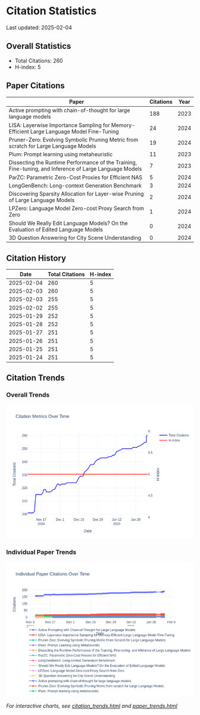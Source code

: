 # Citation Statistics

Last updated: 2025-02-04

## Overall Statistics
- Total Citations: 260
- H-index: 5

## Paper Citations

| Paper | Citations | Year |
| ----- | --------- | ---- |
| Active prompting with chain-of-thought for large language models | 188 | 2023 |
| LISA: Layerwise Importance Sampling for Memory-Efficient Large Language Model Fine-Tuning | 24 | 2024 |
| Pruner-Zero: Evolving Symbolic Pruning Metric from scratch for Large Language Models | 19 | 2024 |
| Plum: Prompt learning using metaheuristic | 11 | 2023 |
| Dissecting the Runtime Performance of the Training, Fine-tuning, and Inference of Large Language Models | 7 | 2023 |
| ParZC: Parametric Zero-Cost Proxies for Efficient NAS | 5 | 2024 |
| LongGenBench: Long-context Generation Benchmark | 3 | 2024 |
| Discovering Sparsity Allocation for Layer-wise Pruning of Large Language Models | 2 | 2024 |
| LPZero: Language Model Zero-cost Proxy Search from Zero | 1 | 2024 |
| Should We Really Edit Language Models? On the Evaluation of Edited Language Models | 0 | 2024 |
| 3D Question Answering for City Scene Understanding | 0 | 2024 |

## Citation History

| Date | Total Citations | H-index |
| ---- | --------------- | ------- |
| 2025-02-04 | 260 | 5 |
| 2025-02-03 | 260 | 5 |
| 2025-02-03 | 255 | 5 |
| 2025-02-02 | 255 | 5 |
| 2025-01-29 | 252 | 5 |
| 2025-01-28 | 252 | 5 |
| 2025-01-27 | 251 | 5 |
| 2025-01-26 | 251 | 5 |
| 2025-01-25 | 251 | 5 |
| 2025-01-24 | 251 | 5 |

## Citation Trends

### Overall Trends
![Citation Trends](citation_trends.png)

### Individual Paper Trends
![Paper Trends](paper_trends.png)

*For interactive charts, see [citation_trends.html](citation_trends.html) and [paper_trends.html](paper_trends.html)*
